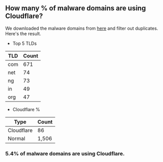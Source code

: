 ## How many % of malware domains are using Cloudflare?


We downloaded the malware domains from [here](https://urlhaus.abuse.ch) and filter out duplicates.
Here's the result.


[//]: # (start replacement)


- Top 5 TLDs

| TLD | Count |
| --- | --- |
| com | 671 |
| net | 74 |
| ng | 73 |
| in | 49 |
| org | 47 |


- Cloudflare %

| Type | Count |
| --- | --- |
| Cloudflare | 86 |
| Normal | 1,506 |


### 5.4% of malware domains are using Cloudflare.